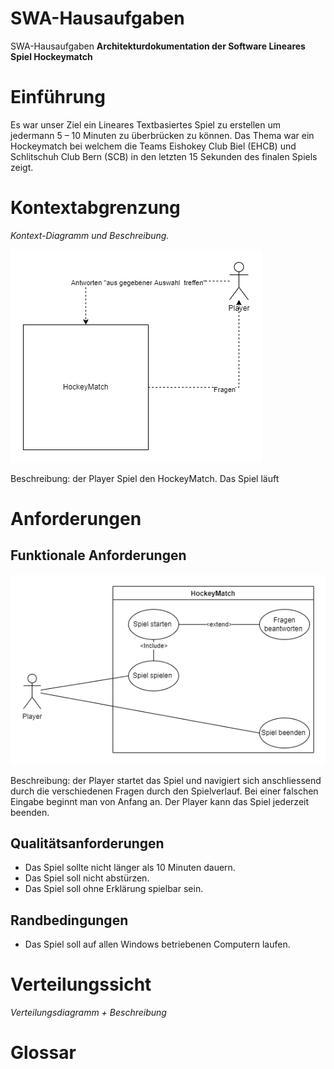 # SWA-Hausaufgaben
SWA-Hausaufgaben
**Architekturdokumentation der Software Lineares Spiel Hockeymatch**

# Einführung

Es war unser Ziel ein Lineares Textbasiertes Spiel zu erstellen um jedermann 5 – 10 Minuten zu überbrücken zu können. Das Thema war ein Hockeymatch bei welchem die Teams Eishokey Club Biel (EHCB) und Schlitschuh Club Bern (SCB) in den letzten 15 Sekunden des finalen Spiels zeigt. 


# Kontextabgrenzung
*Kontext-Diagramm und Beschreibung.*

![Kontext_Diagramm__HockeyMatch](Kontextdiagramm_SWA_V3.png)

Beschreibung: der Player Spiel den HockeyMatch. Das Spiel läuft 

# Anforderungen
## Funktionale Anforderungen

![UseCase Diagramm HockeyMatch](Use_Case_Diagramm_SWA_V.2.png)

Beschreibung: der Player startet das Spiel und navigiert sich anschliessend durch die verschiedenen Fragen durch den Spielverlauf. Bei einer falschen Eingabe beginnt man von Anfang an. Der Player kann das Spiel jederzeit beenden. 

## Qualitätsanforderungen

-	Das Spiel sollte nicht länger als 10 Minuten dauern. 
-	Das Spiel soll nicht abstürzen. 
-	Das Spiel soll ohne Erklärung spielbar sein.

## Randbedingungen

- Das Spiel soll auf allen Windows betriebenen Computern laufen.

# Verteilungssicht
*Verteilungsdiagramm + Beschreibung*

# Glossar
